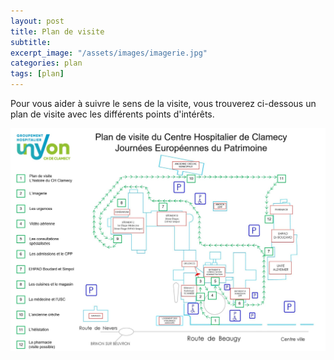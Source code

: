 ```yaml
---
layout: post
title: Plan de visite
subtitle:
excerpt_image: "/assets/images/imagerie.jpg"
categories: plan
tags: [plan]
---
```


Pour vous aider à suivre le sens de la visite, vous trouverez ci-dessous un plan de visite avec les différents points d'intérêts. 


![HistoirePhoto1](/assets/images/plan-de-visite2.jpg)


